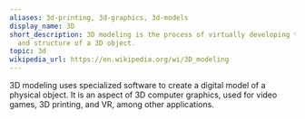 ```yaml
---
aliases: 3d-printing, 3d-graphics, 3d-models
display_name: 3D
short_description: 3D modeling is the process of virtually developing the surface
  and structure of a 3D object.
topic: 3d
wikipedia_url: https://en.wikipedia.org/wi/3D_modeling
---
```

3D modeling uses specialized software to create a digital model of a physical object. It is an aspect of 3D computer graphics, used for video games, 3D printing, and VR, among other applications.
